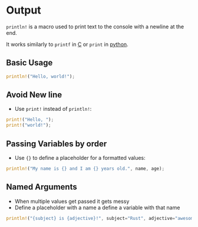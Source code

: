 # Output

`println!` is a macro used to print text to the console with a newline at the end.

It works similarly to `printf` in [C](contents-c.md) or `print` in [python](contents-python.md).

## Basic Usage

```rust
println!("Hello, world!");
```

## Avoid New line

- Use `print!` instead of `println!`:

```rust
print!("Hello, "); 
print!("world!");
```

## Passing Variables by order

- Use `{}` to define a placeholder for a formatted values:

```rust
println!("My name is {} and I am {} years old.", name, age);
```

## Named Arguments

- When multiple values get passed it gets messy
- Define a placeholder with a name a define a variable with that name

```rust
println!("{subject} is {adjective}!", subject="Rust", adjective="awesome");
```
